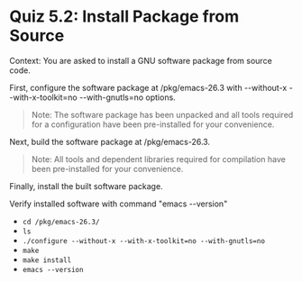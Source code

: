 # Quiz 5.2: Install Package from Source
Context: You are asked to install a GNU software package from source code.

First, configure the software package at /pkg/emacs-26.3 with --without-x --with-x-toolkit=no --with-gnutls=no options.

> Note: The software package has been unpacked and all tools required for a configuration have been pre-installed for your convenience.

Next, build the software package at /pkg/emacs-26.3.

> Note: All tools and dependent libraries required for compilation have been pre-installed for your convenience.

Finally, install the built software package.

Verify installed software with command "emacs --version"

- `cd /pkg/emacs-26.3/`
- `ls`
- `./configure --without-x --with-x-toolkit=no --with-gnutls=no`
- `make`
- `make install`
- `emacs --version`
